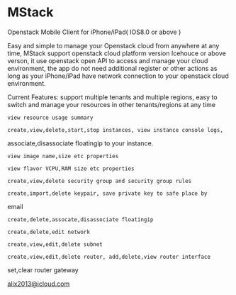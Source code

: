 # MStack

Openstack Mobile Client for iPhone/iPad( IOS8.0 or above )

   Easy and simple to manage your Openstack cloud from anywhere at any time,
MStack support openstack cloud platform version Icehouce or above verson, 
it use openstack open API to access and manage your cloud environment, 
the app do not need additional register or other actions as long as your
iPhone/iPad have network connection to your openstack cloud environment.

Current Features:
	support multiple tenants and multiple regions, easy to switch and manage 
your resources in other tenants/regions at any time

	view resource usage summary
	
	create,view,delete,start,stop instances, view instance console logs, 
associate,disassociate floatingip to your instance.

	view image name,size etc properties
	
	view flavor VCPU,RAM size etc properties
	
	create,view,delete security group and security group rules
	
	create,import,delete keypair, save private key to safe place by 
email

	create,delete,assocate,disassociate floatingip
	
	create,delete,edit network
	
	create,view,edit,delete subnet
	
	create,view,edit,delete router, add,delete,view router interface
set,clear router gateway

alix2013@icloud.com

